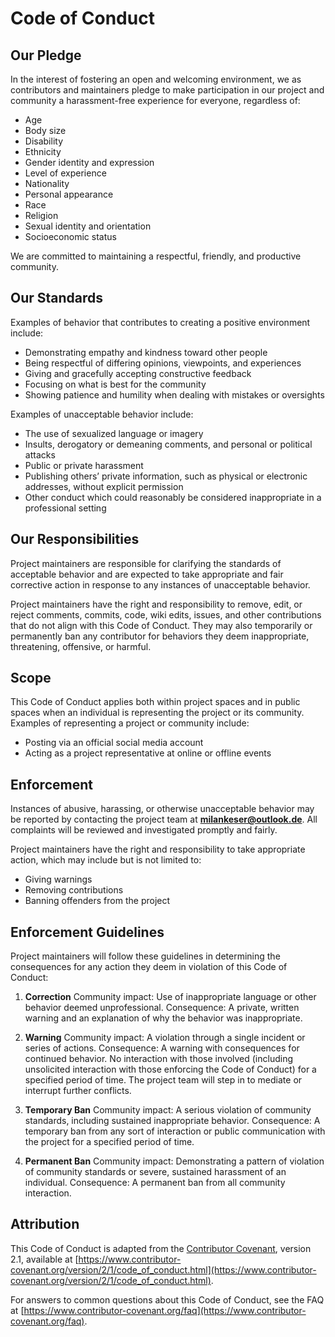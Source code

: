# Code of Conduct

## Our Pledge
In the interest of fostering an open and welcoming environment, we as contributors and maintainers pledge to make participation in our project and community a harassment-free experience for everyone, regardless of:
- Age
- Body size
- Disability
- Ethnicity
- Gender identity and expression
- Level of experience
- Nationality
- Personal appearance
- Race
- Religion
- Sexual identity and orientation
- Socioeconomic status

We are committed to maintaining a respectful, friendly, and productive community.

## Our Standards
Examples of behavior that contributes to creating a positive environment include:
- Demonstrating empathy and kindness toward other people
- Being respectful of differing opinions, viewpoints, and experiences
- Giving and gracefully accepting constructive feedback
- Focusing on what is best for the community
- Showing patience and humility when dealing with mistakes or oversights

Examples of unacceptable behavior include:
- The use of sexualized language or imagery
- Insults, derogatory or demeaning comments, and personal or political attacks
- Public or private harassment
- Publishing others’ private information, such as physical or electronic addresses, without explicit permission
- Other conduct which could reasonably be considered inappropriate in a professional setting

## Our Responsibilities
Project maintainers are responsible for clarifying the standards of acceptable behavior and are expected to take appropriate and fair corrective action in response to any instances of unacceptable behavior.

Project maintainers have the right and responsibility to remove, edit, or reject comments, commits, code, wiki edits, issues, and other contributions that do not align with this Code of Conduct. They may also temporarily or permanently ban any contributor for behaviors they deem inappropriate, threatening, offensive, or harmful.

## Scope
This Code of Conduct applies both within project spaces and in public spaces when an individual is representing the project or its community. Examples of representing a project or community include:
- Posting via an official social media account
- Acting as a project representative at online or offline events

## Enforcement
Instances of abusive, harassing, or otherwise unacceptable behavior may be reported by contacting the project team at **[milankeser@outlook.de](mailto:milankeser@outlook.de)**. All complaints will be reviewed and investigated promptly and fairly.

Project maintainers have the right and responsibility to take appropriate action, which may include but is not limited to:
- Giving warnings
- Removing contributions
- Banning offenders from the project

## Enforcement Guidelines
Project maintainers will follow these guidelines in determining the consequences for any action they deem in violation of this Code of Conduct:
1. **Correction**
   Community impact: Use of inappropriate language or other behavior deemed unprofessional.
   Consequence: A private, written warning and an explanation of why the behavior was inappropriate.

2. **Warning**
   Community impact: A violation through a single incident or series of actions.
   Consequence: A warning with consequences for continued behavior. No interaction with those involved (including unsolicited interaction with those enforcing the Code of Conduct) for a specified period of time. The project team will step in to mediate or interrupt further conflicts.

3. **Temporary Ban**
   Community impact: A serious violation of community standards, including sustained inappropriate behavior.
   Consequence: A temporary ban from any sort of interaction or public communication with the project for a specified period of time.

4. **Permanent Ban**
   Community impact: Demonstrating a pattern of violation of community standards or severe, sustained harassment of an individual.
   Consequence: A permanent ban from all community interaction.

## Attribution
This Code of Conduct is adapted from the [Contributor Covenant][homepage], version 2.1, available at [https://www.contributor-covenant.org/version/2/1/code_of_conduct.html](https://www.contributor-covenant.org/version/2/1/code_of_conduct.html).

For answers to common questions about this Code of Conduct, see the FAQ at [https://www.contributor-covenant.org/faq](https://www.contributor-covenant.org/faq).

[homepage]: https://www.contributor-covenant.org
